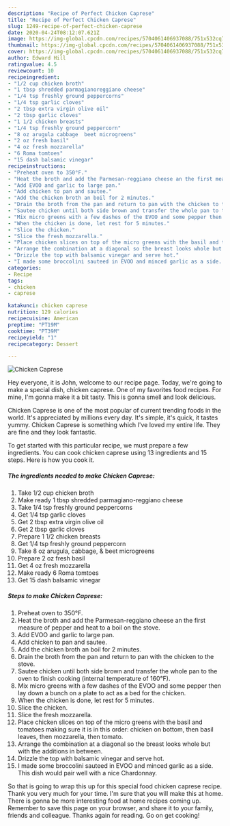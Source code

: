 ```yaml
---
description: "Recipe of Perfect Chicken Caprese"
title: "Recipe of Perfect Chicken Caprese"
slug: 1249-recipe-of-perfect-chicken-caprese
date: 2020-04-24T08:12:07.621Z
image: https://img-global.cpcdn.com/recipes/5704061406937088/751x532cq70/chicken-caprese-recipe-main-photo.jpg
thumbnail: https://img-global.cpcdn.com/recipes/5704061406937088/751x532cq70/chicken-caprese-recipe-main-photo.jpg
cover: https://img-global.cpcdn.com/recipes/5704061406937088/751x532cq70/chicken-caprese-recipe-main-photo.jpg
author: Edward Hill
ratingvalue: 4.5
reviewcount: 10
recipeingredient:
- "1/2 cup chicken broth"
- "1 tbsp shredded parmagianoreggiano cheese"
- "1/4 tsp freshly ground peppercorns"
- "1/4 tsp garlic cloves"
- "2 tbsp extra virgin olive oil"
- "2 tbsp garlic cloves"
- "1 1/2 chicken breasts"
- "1/4 tsp freshly ground peppercorn"
- "8 oz arugula cabbage  beet microgreens"
- "2 oz fresh basil"
- "4 oz fresh mozzarella"
- "6 Roma tomtoes"
- "15 dash balsamic vinegar"
recipeinstructions:
- "Preheat oven to 350°F."
- "Heat the broth and add the Parmesan-reggiano cheese an the first measure of pepper and heat to a boil on the stove."
- "Add EVOO and garlic to large pan."
- "Add chicken to pan and sautee."
- "Add the chicken broth an boil for 2 minutes."
- "Drain the broth from the pan and return to pan with the chicken to the stove."
- "Sautee chicken until both side brown and transfer the whole pan to the oven to finish cooking (internal temperature of 160°F)."
- "Mix micro greens with a few dashes of the EVOO and some pepper then lay down a bunch on a plate to act as a bed for the chicken."
- "When the chicken is done, let rest for 5 minutes."
- "Slice the chicken."
- "Slice the fresh mozzarella."
- "Place chicken slices on top of the micro greens with the basil and tomatoes making sure it is in this order: chicken on bottom, then basil leaves, then mozzarella, then tomato."
- "Arrange the combination at a diagonal so the breast looks whole but with the additions in between."
- "Drizzle the top with balsamic vinegar and serve hot."
- "I made some broccolini sauteed in EVOO and minced garlic as a side.  This dish would pair well with a nice Chardonnay."
categories:
- Recipe
tags:
- chicken
- caprese

katakunci: chicken caprese 
nutrition: 129 calories
recipecuisine: American
preptime: "PT19M"
cooktime: "PT39M"
recipeyield: "1"
recipecategory: Dessert

---
```



![Chicken Caprese](https://img-global.cpcdn.com/recipes/5704061406937088/751x532cq70/chicken-caprese-recipe-main-photo.jpg)

Hey everyone, it is John, welcome to our recipe page. Today, we're going to make a special dish, chicken caprese. One of my favorites food recipes. For mine, I'm gonna make it a bit tasty. This is gonna smell and look delicious.



Chicken Caprese is one of the most popular of current trending foods in the world. It's appreciated by millions every day. It's simple, it's quick, it tastes yummy. Chicken Caprese is something which I've loved my entire life. They are fine and they look fantastic.


To get started with this particular recipe, we must prepare a few ingredients. You can cook chicken caprese using 13 ingredients and 15 steps. Here is how you cook it.

<!--inarticleads1-->

##### The ingredients needed to make Chicken Caprese:

1. Take 1/2 cup chicken broth
1. Make ready 1 tbsp shredded parmagiano-reggiano cheese
1. Take 1/4 tsp freshly ground peppercorns
1. Get 1/4 tsp garlic cloves
1. Get 2 tbsp extra virgin olive oil
1. Get 2 tbsp garlic cloves
1. Prepare 1 1/2 chicken breasts
1. Get 1/4 tsp freshly ground peppercorn
1. Take 8 oz arugula, cabbage, &amp; beet microgreens
1. Prepare 2 oz fresh basil
1. Get 4 oz fresh mozzarella
1. Make ready 6 Roma tomtoes
1. Get 15 dash balsamic vinegar




<!--inarticleads2-->

##### Steps to make Chicken Caprese:

1. Preheat oven to 350°F.
1. Heat the broth and add the Parmesan-reggiano cheese an the first measure of pepper and heat to a boil on the stove.
1. Add EVOO and garlic to large pan.
1. Add chicken to pan and sautee.
1. Add the chicken broth an boil for 2 minutes.
1. Drain the broth from the pan and return to pan with the chicken to the stove.
1. Sautee chicken until both side brown and transfer the whole pan to the oven to finish cooking (internal temperature of 160°F).
1. Mix micro greens with a few dashes of the EVOO and some pepper then lay down a bunch on a plate to act as a bed for the chicken.
1. When the chicken is done, let rest for 5 minutes.
1. Slice the chicken.
1. Slice the fresh mozzarella.
1. Place chicken slices on top of the micro greens with the basil and tomatoes making sure it is in this order: chicken on bottom, then basil leaves, then mozzarella, then tomato.
1. Arrange the combination at a diagonal so the breast looks whole but with the additions in between.
1. Drizzle the top with balsamic vinegar and serve hot.
1. I made some broccolini sauteed in EVOO and minced garlic as a side.  This dish would pair well with a nice Chardonnay.




So that is going to wrap this up for this special food chicken caprese recipe. Thank you very much for your time. I'm sure that you will make this at home. There is gonna be more interesting food at home recipes coming up. Remember to save this page on your browser, and share it to your family, friends and colleague. Thanks again for reading. Go on get cooking!
